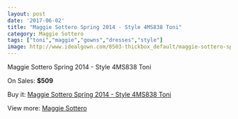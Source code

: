 ```yaml
---
layout: post
date: '2017-06-02'
title: "Maggie Sottero Spring 2014 - Style 4MS838 Toni"
category: Maggie Sottero
tags: ["toni","maggie","gowns","dresses","style"]
image: http://www.idealgown.com/8503-thickbox_default/maggie-sottero-spring-2014-style-4ms838-toni.jpg
---
```

Maggie Sottero Spring 2014 - Style 4MS838 Toni

On Sales: **$509**
<a href="https://www.idealgown.com/en/maggie-sottero/3531-maggie-sottero-spring-2014-style-4ms838-toni.html"><amp-img layout="responsive" width="600" height="600" src="//www.idealgown.com/8503-thickbox_default/maggie-sottero-spring-2014-style-4ms838-toni.jpg" alt="Maggie Sottero Spring 2014 - Style 4MS838 Toni 0" /></a>
<a href="https://www.idealgown.com/en/maggie-sottero/3531-maggie-sottero-spring-2014-style-4ms838-toni.html"><amp-img layout="responsive" width="600" height="600" src="//www.idealgown.com/8504-thickbox_default/maggie-sottero-spring-2014-style-4ms838-toni.jpg" alt="Maggie Sottero Spring 2014 - Style 4MS838 Toni 1" /></a>

Buy it: [Maggie Sottero Spring 2014 - Style 4MS838 Toni](https://www.idealgown.com/en/maggie-sottero/3531-maggie-sottero-spring-2014-style-4ms838-toni.html "Maggie Sottero Spring 2014 - Style 4MS838 Toni")

View more: [Maggie Sottero](https://www.idealgown.com/en/45-maggie-sottero "Maggie Sottero")